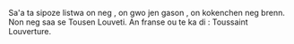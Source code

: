 Sa'a ta sipoze listwa on neg , on gwo jen gason , on kokenchen neg brenn.
Non neg saa se Tousen Louveti. An franse ou te ka di : Toussaint Louverture.